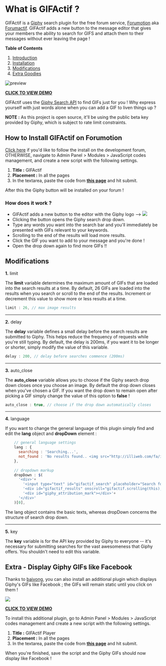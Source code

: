 # What is GIFActif ?

GIFActif is a [Giphy](http://giphy.com/) search plugin for the free forum service, [Forumotion](http://www.forumotion.com/) aka [Forumactif](http://www.forumactif.com/). GIFActif adds a new button to the message editor that gives your members the ability to search for GIFS and attach them to their messages without ever leaving the page !

**Table of Contents**

1. [Introduction](#what-is-gifactif-)
2. [Installation](#how-to-install-gifactif-on-forumotion)
3. [Modifications](#modifications)
4. [Extra Goodies](#extra---display-giphy-gifs-like-facebook)

![preview](http://i.imgur.com/2DO0i76.gif)

[**CLICK TO VIEW DEMO**](http://demoactif.forumactif.com/t31-demo-gifactif-giphy-button-for-the-editor?demo=gifactif&demo_user=true)

GIFActif uses the [Giphy Search API](https://github.com/Giphy/GiphyAPI#search-endpoint) to find GIFs just for you ! Why express yourself with just words alone when you can add a GIF to liven things up ?

**NOTE :** As this project is open source, it'll be using the public beta key provided by Giphy, which is subject to rate limit constraints.

## How to Install GIFActif on Forumotion

[Click here](http://fmdesign.forumotion.com/t994-gifactif-giphy-button-for-the-editor#20290) if you'd like to follow the install on the development forum, OTHERWISE, navigate to Admin Panel > Modules > JavaScript codes management, and create a new script with the following settings.

1. **Title :** GIFActif
2. **Placement :** In all the pages
3. In the textarea, paste the code from [**this page**](https://raw.githubusercontent.com/SethClydesdale/gifactif/master/gifactif.js) and hit submit.

After this the Giphy button will be installed on your forum !

### How does it work ?
- GIFActif adds a new button to the editor with the Giphy logo --> ![](http://i35.servimg.com/u/f35/18/21/60/73/giphy10.png)
- Clicking the button opens the Giphy search drop down.
- Type any words you want into the search bar and you'll immediately be presented with GIFs relevant to your keywords.
- Scrolling to the end of the results will load more results.
- Click the GIF you want to add to your message and you're done !
- Open the drop down again to find more GIFs !!

## Modifications

**1.** limit 

The **limit** variable determines the maximum amount of GIFs that are loaded into the search results at a time. By default, 26 GIFs are loaded into the results when you search or scroll to the end of the results. Increment or decrement this value to show more or less results at a time.

```javascript
limit : 26, // max image results
```

***

**2.** delay

The **delay** variable defines a small delay before the search results are submitted to Giphy. This helps reduce the frequency of requests while you're still typing. By default, the delay is 200ms, if you want it to be longer or shorter, simply modify the value of this variable.

```javascript
delay : 200, // delay before searches commence (200ms)
```

***

**3.** auto_close

The **auto_close** variable allows you to choose if the Giphy search drop down closes once you choose an image. By default the drop down closes when you've chosen a GIF. If you want the drop down to remain open after picking a GIF simply change the value of this option to **false** !

```javascript
auto_close : true, // choose if the drop down automatically closes
```

***

**4.** language

If you want to change the general language of this plugin simply find and edit the **lang** object and **dropDown** element :

```javascript
    // general language settings
    lang : {
      searching : 'Searching...',
      not_found : 'No results found.. <img src="http://illiweb.com/fa/i/smiles/icon_sad.gif" style="margin:0;vertical-align:middle;"/>'
    },
 
    // dropdown markup
    dropDown : $(
      '<div>'+
        '<input type="text" id="gifactif_search" placeholder="Search for a GIF..." style="width:90%;"/>'+
        '<div id="gifactif_results" onscroll="gifactif.scrolling(this);"><div id="gifactif_images"></div></div>'+
        '<div id="giphy_attribution_mark"></div>'+
      '</div>'
    )[0],
```

The lang object contains the basic texts, whereas dropDown concerns the structure of search drop down.

***

**5.** key

The **key** variable is for the API key provided by Giphy to everyone -- it's necessary for submitting searches for the vast awesomeness that Giphy offers. You shouldn't need to edit this variable.


## Extra - Display Giphy GIFs like Facebook

Thanks to [baivong](https://github.com/SethClydesdale/gifactif/pull/1), you can also install an additional plugin which displays Giphy's GIFs like Facebook ; the GIFs will remain static until you click on them !

![](http://i35.servimg.com/u/f35/18/45/41/65/captur12.gif)

[**CLICK TO VIEW DEMO**](https://jsfiddle.net/baivong/a4z0hz63/embedded/result,html,js/)

To install this additional plugin, go to Admin Panel > Modules > JavaScript codes management and create a new script with the following settings.

1. **Title :** GIFActif Player
2. **Placement :** In all the pages
3. In the textarea, paste the code from [**this page**](https://raw.githubusercontent.com/SethClydesdale/gifactif/master/gifactif-player.js) and hit submit.

When you're finished, save the script and the Giphy GIFs should now display like Facebook !
